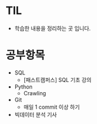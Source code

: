 # TIL
- 학습한 내용을 정리하는 곳 입니다.

# 공부항목
- SQL
  - [패스트캠퍼스] SQL 기초 강의
- Python
  - Crawling
- Git
  - 매일 1 commit 이상 하기
- 빅데이터 분석 기사
